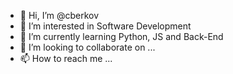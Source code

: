 - 👋 Hi, I’m @cberkov
- 👀 I’m interested in Software Development
- 🌱 I’m currently learning Python, JS and Back-End
- 💞️ I’m looking to collaborate on ...
- 📫 How to reach me ...

<!---
cberkov/cberkov is a ✨ special ✨ repository because its `README.md` (this file) appears on your GitHub profile.
You can click the Preview link to take a look at your changes.
--->
